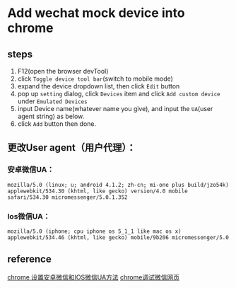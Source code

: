 
# Add wechat mock device into chrome
## steps
1. F12(open the browser devTool)
2. click `Toggle device tool bar`(switch to mobile mode)
3. expand the device dropdown list, then click `Edit` button
4. pop up `setting` dialog, click `Devices` item and click `Add custom device` under `Emulated Devices`
5. input Device name(whatever name you give), and input the `UA`(user agent string) as below.
6. click `Add` button then done.

## 更改User agent（用户代理）： 
### 安卓微信UA： 

`mozilla/5.0 (linux; u; android 4.1.2; zh-cn; mi-one plus build/jzo54k) applewebkit/534.30 (khtml, like gecko) version/4.0 mobile safari/534.30 micromessenger/5.0.1.352`  

### Ios微信UA：

`mozilla/5.0 (iphone; cpu iphone os 5_1_1 like mac os x) applewebkit/534.46 (khtml, like gecko) mobile/9b206 micromessenger/5.0`


## reference
[chrome 设置安卓微信和IOS微信UA方法](https://blog.csdn.net/mr_yanyan/article/details/80640639)
[chrome调试微信网页](https://www.cnblogs.com/ZQ1437487263/p/13590233.html)
